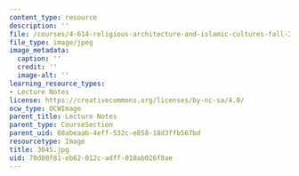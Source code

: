 ```yaml
---
content_type: resource
description: ''
file: /courses/4-614-religious-architecture-and-islamic-cultures-fall-2002/70d80f81eb62012cadff010ab026f8ae_3045.jpg
file_type: image/jpeg
image_metadata:
  caption: ''
  credit: ''
  image-alt: ''
learning_resource_types:
- Lecture Notes
license: https://creativecommons.org/licenses/by-nc-sa/4.0/
ocw_type: OCWImage
parent_title: Lecture Notes
parent_type: CourseSection
parent_uid: 68abeaab-4eff-532c-e858-18d3ffb567bd
resourcetype: Image
title: 3045.jpg
uid: 70d80f81-eb62-012c-adff-010ab026f8ae
---
```

